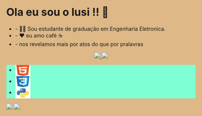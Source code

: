 
<!DOCTYPE html>
<html lang="pt-br">
<head>
    <meta charset="UTF-8">
    <meta name="viewport" content="width=device-width, initial-scale=1.0">
    <title>github-readme</title>
</head>
<body>
    
</body>
</html>
  <h1>Ola eu sou o lusi !! 🖖</h1>  
  <ul>
    <li>- 👨‍🎓 Sou estudante de graduação em Engenharia Eletronica.</li>
    <li>- ❤️ eu amo café ☕</li>
    <li>- nos revelamos mais por atos do que por pralavras</li>
  </ul>
  


<div align="center">
  <a href="https://github.com/lusiimper">
  <img height="180em" src="https://github-readme-stats.vercel.app/api?username=lusiimper&show_icons=true&theme=dracula&include_all_commits=true&count_private=true"/>
  <img height="180em" src="https://github-readme-stats.vercel.app/api/top-langs/?username=lusiimper&layout=compact&langs_count=7&theme=dracula"/>
</div>
<Ul class="icons">
    <li class="icons_item"><img align="center" alt="Rafa-HTML" height="30" width="40" src="https://raw.githubusercontent.com/devicons/devicon/master/icons/html5/html5-original.svg"></li>
    <li class="icons_item"><img align="center" alt="CSS" height="30" width="40" src="https://raw.githubusercontent.com/devicons/devicon/master/icons/css3/css3-original.svg"></li>
    <li class="icons_item"> <img align="center" alt="python" height="30" width="40" src="https://raw.githubusercontent.com/devicons/devicon/master/icons/python/python-original.svg"></li>
</Ul>
  
 
</div>

 
<div> 
 
 <a href="https://discord.com/channels/887348338830221312/887348339744604212" target="_blank"><img src="https://img.shields.io/badge/Discord-7289DA?style=for-the-badge&logo=discord&logoColor=white" target="_blank"></a> 
  <a href="https://www.linkedin.com/in/lucas-ubiratan-023167207/" target="_blank"><img src="https://img.shields.io/badge/-LinkedIn-%230077B5?style=for-the-badge&logo=linkedin&logoColor=white" target="_blank"></a> 

  <style>
        html{
            background-color: burlywood;
            font-family: cursive;
        }    

        .icons{
            background-color: aquamarine;
            decoration: none;
        }
  </style> 
